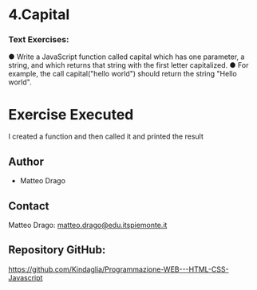 # 4.Capital

### Text Exercises:
● Write a JavaScript function called capital which has one parameter, a string,
and which returns that string with the first letter capitalized.
● For example, the call capital("hello world") should return the string "Hello
world".


# Exercise Executed
I created a function and then called it and printed the result



## Author
* Matteo Drago

## Contact
Matteo Drago: matteo.drago@edu.itspiemonte.it 

## Repository GitHub:
https://github.com/Kindaglia/Programmazione-WEB---HTML-CSS-Javascript
